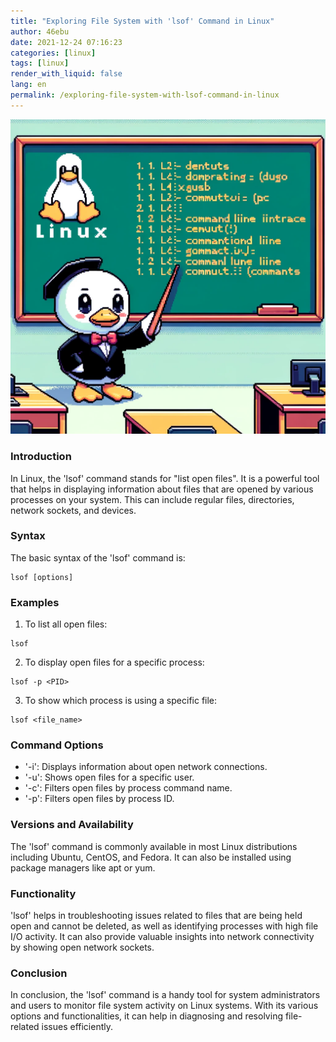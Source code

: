 ```yaml
---
title: "Exploring File System with 'lsof' Command in Linux"
author: 46ebu
date: 2021-12-24 07:16:23 
categories: [linux]
tags: [linux]
render_with_liquid: false
lang: en
permalink: /exploring-file-system-with-lsof-command-in-linux
---
```


![Intro](/assets/img/post/linux.png)
### Introduction
In Linux, the 'lsof' command stands for "list open files". It is a powerful tool that helps in displaying information about files that are opened by various processes on your system. This can include regular files, directories, network sockets, and devices. 

### Syntax
The basic syntax of the 'lsof' command is:
```
lsof [options]
```

### Examples
1. To list all open files:
```
lsof
```

2. To display open files for a specific process:
```
lsof -p <PID>
```

3. To show which process is using a specific file:
```
lsof <file_name>
```

### Command Options
- '-i': Displays information about open network connections.
- '-u': Shows open files for a specific user.
- '-c': Filters open files by process command name.
- '-p': Filters open files by process ID.

### Versions and Availability
The 'lsof' command is commonly available in most Linux distributions including Ubuntu, CentOS, and Fedora. It can also be installed using package managers like apt or yum.

### Functionality
'lsof' helps in troubleshooting issues related to files that are being held open and cannot be deleted, as well as identifying processes with high file I/O activity. It can also provide valuable insights into network connectivity by showing open network sockets.

### Conclusion
In conclusion, the 'lsof' command is a handy tool for system administrators and users to monitor file system activity on Linux systems. With its various options and functionalities, it can help in diagnosing and resolving file-related issues efficiently.